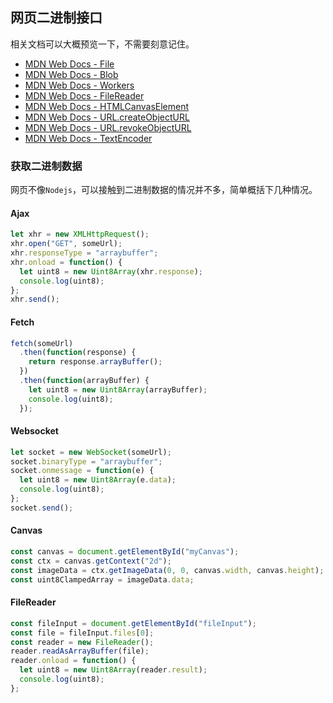 ## 网页二进制接口

相关文档可以大概预览一下，不需要刻意记住。

- [MDN Web Docs - File](https://developer.mozilla.org/zh-CN/docs/Web/API/File)
- [MDN Web Docs - Blob](https://developer.mozilla.org/zh-CN/docs/Web/API/Blob)
- [MDN Web Docs - Workers](https://developer.mozilla.org/zh-CN/docs/Web/API/Web_Workers_API)
- [MDN Web Docs - FileReader](https://developer.mozilla.org/zh-CN/docs/Web/API/FileReader)
- [MDN Web Docs - HTMLCanvasElement](https://developer.mozilla.org/zh-CN/docs/Web/API/HTMLCanvasElement)
- [MDN Web Docs - URL.createObjectURL](https://developer.mozilla.org/zh-CN/docs/Web/API/URL/createObjectURL)
- [MDN Web Docs - URL.revokeObjectURL](https://developer.mozilla.org/zh-CN/docs/Web/API/URL/revokeObjectURL)
- [MDN Web Docs - TextEncoder](https://developer.mozilla.org/zh-CN/docs/Web/API/TextEncoder/TextEncoder)

### 获取二进制数据

网页不像`Nodejs`，可以接触到二进制数据的情况并不多，简单概括下几种情况。

#### Ajax

```js
let xhr = new XMLHttpRequest();
xhr.open("GET", someUrl);
xhr.responseType = "arraybuffer";
xhr.onload = function() {
  let uint8 = new Uint8Array(xhr.response);
  console.log(uint8);
};
xhr.send();
```

#### Fetch

```js
fetch(someUrl)
  .then(function(response) {
    return response.arrayBuffer();
  })
  .then(function(arrayBuffer) {
    let uint8 = new Uint8Array(arrayBuffer);
    console.log(uint8);
  });
```

#### Websocket

```js
let socket = new WebSocket(someUrl);
socket.binaryType = "arraybuffer";
socket.onmessage = function(e) {
  let uint8 = new Uint8Array(e.data);
  console.log(uint8);
};
socket.send();
```

#### Canvas

```js
const canvas = document.getElementById("myCanvas");
const ctx = canvas.getContext("2d");
const imageData = ctx.getImageData(0, 0, canvas.width, canvas.height);
const uint8ClampedArray = imageData.data;
```

#### FileReader

```js
const fileInput = document.getElementById("fileInput");
const file = fileInput.files[0];
const reader = new FileReader();
reader.readAsArrayBuffer(file);
reader.onload = function() {
  let uint8 = new Uint8Array(reader.result);
  console.log(uint8);
};
```
